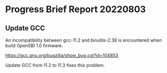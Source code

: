 # Progress Brief Report 20220803

## Update GCC

An incompatibility between gcc-11.2 and binutils-2.38
is encountered when build OpenSBI 1.0 firmware.

https://gcc.gnu.org/bugzilla/show_bug.cgi?id=104853

Update GCC from 11.2 to 11.3 fixes this problem.
